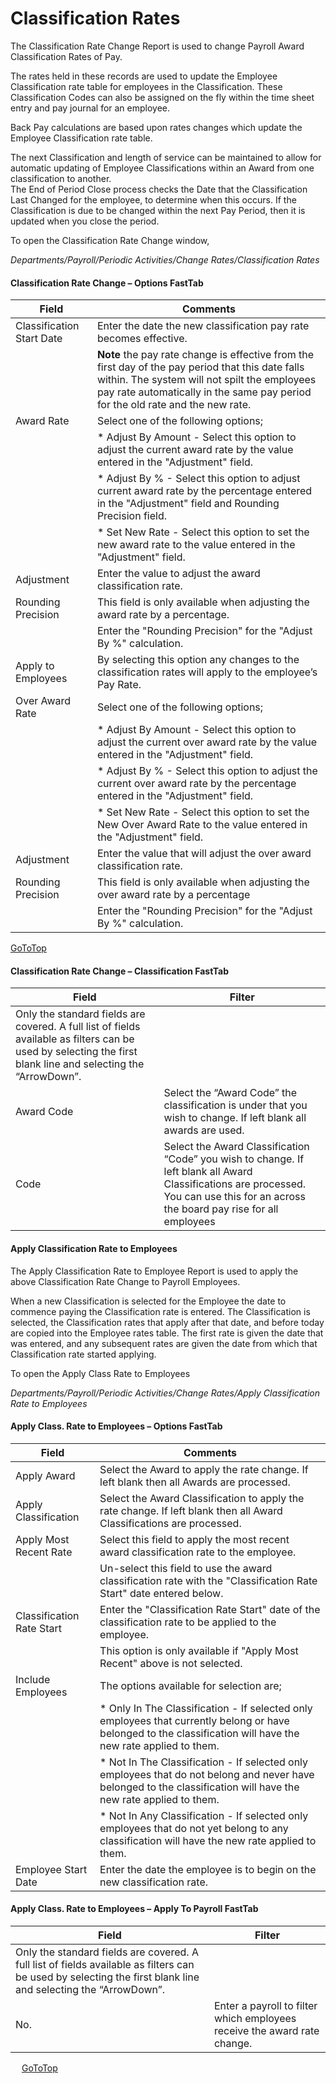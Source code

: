 # Classification Rates

The Classification Rate Change Report is used to change Payroll Award Classification Rates of Pay.

The rates held in these records are used to update the Employee Classification rate table for employees in the Classification.  These Classification Codes can also be assigned on the fly within the time sheet entry and pay journal for an employee. 

Back Pay calculations are based upon rates changes which update the Employee Classification rate table.

The next Classification and length of service can be maintained to allow for automatic updating of Employee Classifications within an Award from one classification to another.  
The End of Period Close process checks the Date that the Classification Last Changed for the employee, to determine when this occurs.  If the Classification is due to be changed within the next Pay Period, then it is updated when you close the period.

To open the Classification Rate Change window, 

*Departments/Payroll/Periodic Activities/Change Rates/Classification Rates*
 


#### Classification Rate Change – Options FastTab

|Field	|Comments|
|---|---|
|Classification Start Date|	Enter the date the new classification pay rate becomes effective.|
||**Note** the pay rate change is effective from the first day of the pay period that this date falls within. The system will not spilt the employees pay rate automatically in the same pay period for the old rate and the new rate.| 
|Award Rate|	Select one of the following options;|
||*	Adjust By Amount - Select this option to adjust the current award rate by the value entered in the "Adjustment" field.|
||*	Adjust By % - Select this option to adjust current award rate by the percentage entered in the "Adjustment" field and Rounding Precision field.|
||*	Set New Rate - Select this option to set the new award rate to the value entered in the "Adjustment" field.|
|Adjustment|	Enter the value to adjust the award classification rate.|
|Rounding Precision|	This field is only available when adjusting the award rate by a percentage.|
||Enter the "Rounding Precision" for the "Adjust By %" calculation.|  
|Apply to Employees|	By selecting this option any changes to the classification rates will apply to the employee’s Pay Rate.|
|Over Award Rate|	Select one of the following options;|
||*	Adjust By Amount - Select this option to adjust the current over award rate by the value entered in the "Adjustment" field.|
||*	Adjust By % - Select this option to adjust the current over award rate by the percentage entered in the "Adjustment" field.|
||*	Set New Rate - Select this option to set the New Over Award Rate to the value entered in the "Adjustment" field.|
|Adjustment|	Enter the value that will adjust the over award classification rate.|
|Rounding Precision	|This field is only available when adjusting the over award rate by a percentage |
||Enter the "Rounding Precision" for the "Adjust By %" calculation. |

 [GoToTop](#classification-rates)

#### Classification Rate Change – Classification FastTab

|Field	|Filter|
|---|---|
|Only the standard fields are covered.  A full list of fields available as filters can be used by selecting the first blank line and selecting the “ArrowDown”.|
|Award Code|	Select the “Award Code” the classification is under that you wish to change.  If left blank all awards are used.|
|Code|	Select the Award Classification “Code” you wish to change.  If left blank all Award Classifications are processed. You can use this for an across the board pay rise for all employees|


#### Apply Classification Rate to Employees

The Apply Classification Rate to Employee Report is used to apply the above Classification Rate Change to Payroll Employees.

When a new Classification is selected for the Employee the date to commence paying the Classification rate is entered.
The Classification is selected, the Classification rates that apply after that date, and before today are copied into the Employee rates table.  The first rate is given the date that was entered, and any subsequent rates are given the date from which that Classification rate started applying.

To open the Apply Class Rate to Employees 

*Departments/Payroll/Periodic Activities/Change Rates/Apply Classification Rate to Employees*
 

#### Apply Class. Rate to Employees – Options FastTab

|Field|	Comments|
|---|---|
|Apply Award|	Select the Award to apply the rate change.  If left blank then all Awards are processed.|
|Apply Classification	|Select the Award Classification to apply the rate change.  If left blank then all Award Classifications are processed.|
|Apply Most Recent Rate|	Select this field to apply the most recent award classification rate to the employee. | 
||Un-select this field to use the award classification rate with the "Classification Rate Start" date entered below.|
|Classification Rate Start|	Enter the "Classification Rate Start" date of the classification rate to be applied to the employee.|
||This option is only available if "Apply Most Recent" above is not selected.|
|Include Employees|	The options available for selection are;|
||*	Only In The Classification - If selected only employees that currently belong or have belonged to the classification will have the new rate applied to them.|
||*	Not In The Classification - If selected only employees that do not belong and never have belonged to the classification will have the new rate applied to them.|
||*	Not In Any Classification - If selected only employees that do not yet belong to any classification will have the new rate applied to them.|
|Employee Start Date|	Enter the date the employee is to begin on the new classification rate.|

#### Apply Class. Rate to Employees – Apply To Payroll FastTab

|Field|	Filter|
|---|---|
|Only the standard fields are covered.  A full list of fields available as filters can be used by selecting the first blank line and selecting the “ArrowDown”.|
|No.|	Enter a payroll to filter which employees receive the award rate change. | 

 
 [GoToTop](#classification-rates)
